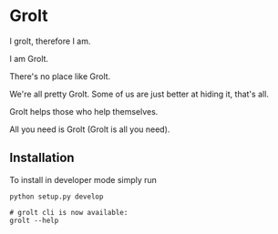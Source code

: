 # Grolt

I grolt, therefore I am.

I am Grolt.

There's no place like Grolt.

We're all pretty Grolt. Some of us are just better at hiding it, that's all.

Grolt helps those who help themselves.

All you need is Grolt (Grolt is all you need).


## Installation

To install in developer mode simply run
```
python setup.py develop

# grolt cli is now available:
grolt --help
```
